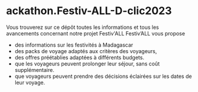 # ackathon.Festiv-ALL-D-clic2023
Vous trouverez sur ce dépôt toutes les informations et tous les avancements concernant notre projet Festiv'ALL
Festiv’ALL vous propose
- des informations sur les festivités à Madagascar
- des packs de voyage adaptés aux critères des voyageurs, 
- des offres préétablies adaptées à différents budgets.
- que les voyageurs peuvent prolonger leur séjour, sans coût supplémentaire.
- que voyageurs peuvent prendre des décisions éclairées sur les dates de leur voyage.
